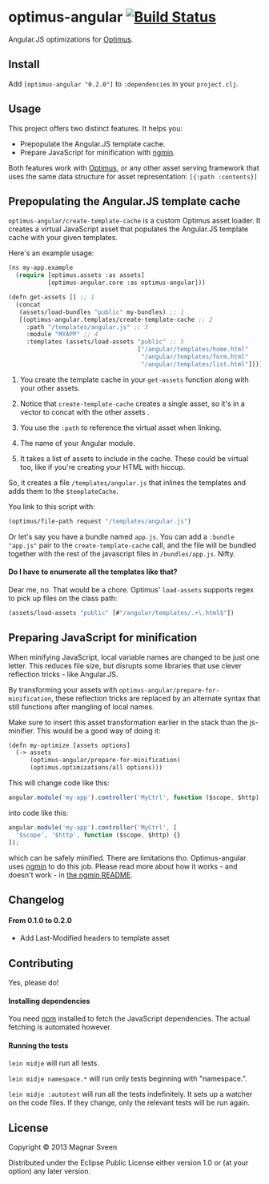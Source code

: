 # optimus-angular [![Build Status](https://secure.travis-ci.org/magnars/optimus-angular.png)](http://travis-ci.org/magnars/optimus-angular)

Angular.JS optimizations for [Optimus](http://github.com/magnars/optimus).

## Install

Add `[optimus-angular "0.2.0"]` to `:dependencies` in your `project.clj`.

## Usage

This project offers two distinct features. It helps you:

- Prepopulate the Angular.JS template cache.
- Prepare JavaScript for minification with [ngmin](https://github.com/btford/ngmin).

Both features work with [Optimus](http://github.com/magnars/optimus),
or any other asset serving framework that uses the same data structure
for asset representation: `[{:path :contents}]`

## Prepopulating the Angular.JS template cache

`optimus-angular/create-template-cache` is a custom Optimus asset
loader. It creates a virtual JavaScript asset that populates the
Angular.JS template cache with your given templates.

Here's an example usage:

```cl
(ns my-app.example
  (require [optimus.assets :as assets]
           [optimus-angular.core :as optimus-angular]))

(defn get-assets [] ;; 1
  (concat
   (assets/load-bundles "public" my-bundles) ;; 1
   [(optimus-angular.templates/create-template-cache ;; 2
     :path "/templates/angular.js" ;; 3
     :module "MYAPP" ;; 4
     :templates (assets/load-assets "public" ;; 5
                                    ["/angular/templates/home.html"
                                     "/angular/templates/form.html"
                                     "/angular/templates/list.html"]))]))
```

1. You create the template cache in your `get-assets` function along
   with your other assets.

2. Notice that `create-template-cache` creates a single asset, so it's
   in a vector to concat with the other assets .

3. You use the `:path` to reference the virtual asset when linking.

4. The name of your Angular module.

5. It takes a list of assets to include in the cache. These could be
   virtual too, like if you're creating your HTML with hiccup.

So, it creates a file `/templates/angular.js` that inlines the templates
and adds them to the `$templateCache`.

You link to this script with:

```cl
(optimus/file-path request "/templates/angular.js")
```

Or let's say you have a bundle named `app.js`. You can add a `:bundle
"app.js"` pair to the `create-template-cache` call, and the file will
be bundled together with the rest of the javascript files in
`/bundles/app.js`. Nifty.

#### Do I have to enumerate all the templates like that?

Dear me, no. That would be a chore. Optimus' `load-assets` supports
regex to pick up files on the class path:

```cl
(assets/load-assets "public" [#"/angular/templates/.+\.html$"])
```

## Preparing JavaScript for minification

When minifying JavaScript, local variable names are changed to be just
one letter. This reduces file size, but disrupts some libraries that
use clever reflection tricks - like Angular.JS.

By transforming your assets with
`optimus-angular/prepare-for-minification`, these reflection tricks
are replaced by an alternate syntax that still functions after
mangling of local names.

Make sure to insert this asset transformation earlier in the stack
than the js-minifier. This would be a good way of doing it:

```cl
(defn my-optimize [assets options]
  (-> assets
      (optimus-angular/prepare-for-minification)
      (optimus.optimizations/all options)))
```

This will change code like this:

```js
angular.module('my-app').controller('MyCtrl', function ($scope, $http) {});
```

into code like this:

```js
angular.module('my-app').controller('MyCtrl', [
  '$scope', '$http', function ($scope, $http) {}
]);
```

which can be safely minified. There are limitations tho.
Optimus-angular uses [ngmin](https://github.com/btford/ngmin) to do
this job. Please read more about how it works - and doesn't work - in
[the ngmin README](https://github.com/btford/ngmin).

## Changelog

#### From 0.1.0 to 0.2.0

- Add Last-Modified headers to template asset

## Contributing

Yes, please do!

#### Installing dependencies

You need [npm](https://npmjs.org/) installed to fetch the JavaScript
dependencies. The actual fetching is automated however.

#### Running the tests

`lein midje` will run all tests.

`lein midje namespace.*` will run only tests beginning with "namespace.".

`lein midje :autotest` will run all the tests indefinitely. It sets up a
watcher on the code files. If they change, only the relevant tests will be
run again.

## License

Copyright © 2013 Magnar Sveen

Distributed under the Eclipse Public License either version 1.0 or (at
your option) any later version.
